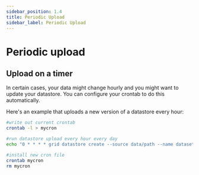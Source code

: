 ```yaml
---
sidebar_position: 1.4
title: Periodic Upload
sidebar_label: Periodic Upload
---
```


# Periodic upload

## Upload on a timer

In certain cases, your data might change hourly and you might want to update your datastore. You can configure your crontab to do this automatically.

Here's an example that uploads a new version of a datastore every hour:

```bash
#write out current crontab
crontab -l > mycron

#run datastore upload every hour every day
echo "0 * * * * grid datastore create --source data/path --name dataset" >> mycron    

#install new cron file
crontab mycron
rm mycron
```
